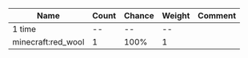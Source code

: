 | Name               | Count | Chance | Weight | Comment |
| ------------------ | ----- | ------ | ------ | ------- |
| 1 time             |    -- |     -- |     -- |         |
| minecraft:red_wool |     1 |   100% |      1 |         |

